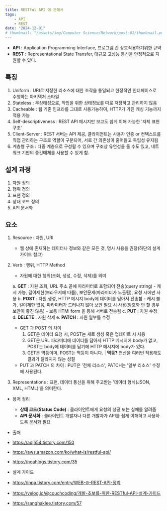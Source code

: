 ```yaml
---
title: RESTful API 에 관해서
tags:
    - API
    - REST
date: "2024-12-01"
# thumbnail: "/assets/img/Computer Science/Network/post-01/thumbnail.png"
---
```


- **API** : Application Programming Interface, 프로그램 간 상호작용하기위한 규약
- **REST** : Representational State Transfer, 대규모 고성능 통신을 안정적으로 지원할 수 있다.

## 특징
1. Uniform : URI로 지정한 리소스에 대한 조작을 통일되고 한정적인 인터페이스로 수행하는 아키텍처 스타일
2. Stateless : 무상태성으로, 작업을 위한 상태정보를 따로 저장하고 관리하지 않음
3. Cacheable : 웹 기존 인프라를 그대로 사용가능하여, HTTP가 가진 캐싱 기능까지 적용 가능
4. Self-descriptiveness : REST API 메시지만 보고도 쉽게 이해 가능한 '자체 표현 구조'
5. Client-Server : REST 서버는 API 제공, 클라이언트는 사용자 인증 or 컨텍스트를 직접 관리하는 구조로 역할이 구분되어, 서로 간 의존성이 줄어들고 독립성 유지됨
6. 계층형 구조 : 다중 계층으로 구성될 수 있으며 구조상 유연성을 둘 수도 있고, 네트워크 기반의 중간매체를 사용할 수 있게 함.

## 설계 과정
1. 자원 정의
2. 행위 정의
3. 표현 정의
4. 상태 코드 정의
5. API 문서화

## 요소
1. Resource : 자원, URI
    - 웹 상에 존재하는 데이터나 정보와 같은 모든 것, 명사 사용을 권장(하단의 설계 가이드 참고)
2. Verb : 행위, HTTP Method
    - 자원에 대한 행위(조회, 생성, 수정, 삭제)를 의미

    a. **GET** : 자원 조회, URL 주소 끝에 파라미터로 포함되어 전송(query string)
        - 캐시 가능, 길이제한(브라우저에 따름), 보안문제(파라미터가 노출됨), 요청 시에만 사용
    b. **POST** : 자원 생성, HTTP 메시지 body에 데이터를 담아서 전송함
        - 캐시 불가, 길이제한 없음, 파라미터가 드러나지 않아 보안 필요 시 사용(암호화 안 할 경우 보안이 좋진 않음)
        - 보통 HTMl form 을 통해 서버로 전송됨
    c. **PUT** : 자원 수정
    d. **DELETE** : 자원 삭제
    e. **PATCH** : 자원 일부를 수정

    - GET 과 POST 의 차이
        1. GET은 데이터 요청 시, POST는 새로 생성 혹은 업데이트 시 사용
        2. GET은 URL 파라미터에 데이터를 담아서 HTTP 메시지에 body가 없고, POST는 body에 데이터를 담기에 HTTP 메시지에 body가 있다.
        3. GET은 멱등이며, POST는 멱등이 아니다. | **멱등?** 연산을 여러번 적용해도 결과가 달라지지 않는 성질
    - PUT 과 PATCH 의 차이 : PUT은 '전체 리소스', PATCH는 '일부 리소스' 수정에 사용된다.
3. Representations : 표현, 데이터 통신을 위해 주고받는 '데이터 형식(JSON, XML, HTML)'을 의미한다.

- 용어 정리
    - **상태 코드(Status Code)** : 클라이언트에게 요청의 성공 또는 실패를 알려줌
    - **API 문서화** : 클라이언트 개발자나 다른 개발자가 API를 쉽게 이해하고 사용하도록 문서화 필요

- 출처
 - <https://adjh54.tistory.com/150>
 - <https://aws.amazon.com/ko/what-is/restful-api/>
 - <https://noahlogs.tistory.com/35>
- 설계 가이드
 - <https://inpa.tistory.com/entry/WEB-🌐-REST-API-정리>
 - <https://velog.io/@couchcoding/개발-초보를-위한-RESTful-API-설계-가이드>
 - <https://sanghaklee.tistory.com/57>